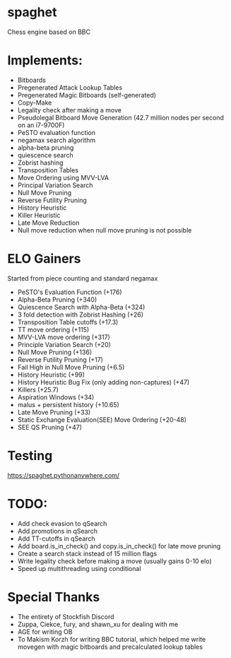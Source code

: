 # spaghet
Chess engine based on BBC


# Implements:
- Bitboards
- Pregenerated Attack Lookup Tables
- Pregenerated Magic Bitboards (self-generated)
- Copy-Make
- Legality check after making a move
- Pseudolegal Bitboard Move Generation (42.7 million nodes per second on an i7-9700F)
- PeSTO evaluation function
- negamax search algorithm
- alpha-beta pruning
- quiescence search
- Zobrist hashing
- Transposition Tables
- Move Ordering using MVV-LVA
- Principal Variation Search
- Null Move Pruning 
- Reverse Futility Pruning
- History Heuristic
- Killer Heuristic
- Late Move Reduction
- Null move reduction when null move pruning is not possible

# ELO Gainers
Started from piece counting and standard negamax
- PeSTO's Evaluation Function (+176)
- Alpha-Beta Pruning (+340)
- Quiescence Search with Alpha-Beta (+324)
- 3 fold detection with Zobrist Hashing (+26)
- Transposition Table cutoffs (+17.3)
- TT move ordering (+115)
- MVV-LVA move ordering (+317)
- Principle Variation Search (+20)
- Null Move Pruning (+136)
- Reverse Futility Pruning (+17)
- Fail High in Null Move Pruning (+6.5)
- History Heuristic (+99)
- History Heuristic Bug Fix (only adding non-captures) (+47)
- Killers (+25.7)
- Aspiration Windows (+34)
- malus + persistent history (+10.65)
- Late Move Pruning (+33)
- Static Exchange Evaluation(SEE) Move Ordering (+20-48)
- SEE QS Pruning (+47)

# Testing
https://spaghet.pythonanywhere.com/

# TODO:
- Add check evasion to qSearch
- Add promotions in qSearch
- Add TT-cutoffs in qSearch
- Add board.is_in_check() and copy.is_in_check() for late move pruning
- Create a search stack instead of 15 million flags
- Write legality check before making a move (usually gains 0-10 elo)
- Speed up multithreading using conditional

# Special Thanks
- The entirety of Stockfish Discord
- Zuppa, Ciekce, fury, and shawn_xu for dealing with me
- AGE for writing OB
- To Makism Korzh for writing BBC tutorial, which helped me write movegen with magic bitboards and precalculated lookup tables